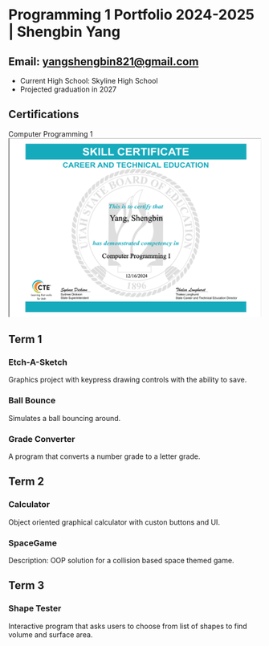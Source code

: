 # Programming 1 Portfolio 2024-2025 | Shengbin Yang
## Email: yangshengbin821@gmail.com
* Current High School: Skyline High School
* Projected graduation in 2027
## Certifications
Computer Programming 1
![Running App](https://github.com/Yangshengbin2007/programmingportfolio/blob/main/Screenshot%202025-05-07%20at.jpg)
## Term 1
### Etch-A-Sketch
Graphics project with keypress drawing controls with the ability to save.
### Ball Bounce
Simulates a ball bouncing around.
### Grade Converter
A program that converts a number grade to a letter grade. 
## Term 2
### Calculator
Object oriented graphical calculator with custon buttons and UI.
### SpaceGame
Description: OOP solution for a collision based space themed game.
## Term 3
### Shape Tester
Interactive program that asks users to choose from list of shapes to find volume and surface area.
